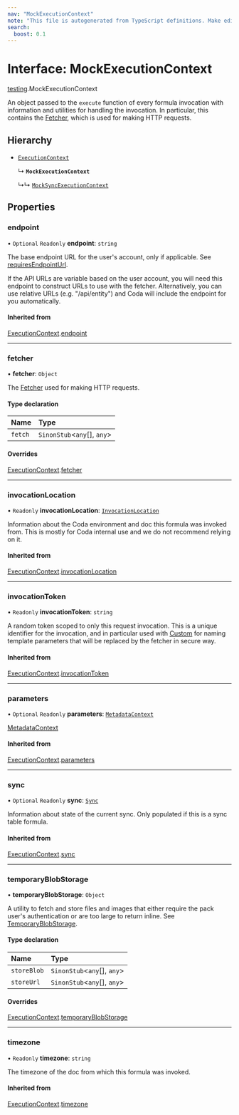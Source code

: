 ```yaml
---
nav: "MockExecutionContext"
note: "This file is autogenerated from TypeScript definitions. Make edits to the comments in the TypeScript file and then run `make docs` to regenerate this file."
search:
  boost: 0.1
---
```

# Interface: MockExecutionContext

[testing](../modules/testing.md).MockExecutionContext

An object passed to the `execute` function of every formula invocation
with information and utilities for handling the invocation. In particular,
this contains the [Fetcher](core.Fetcher.md), which is used for making HTTP requests.

## Hierarchy

- [`ExecutionContext`](core.ExecutionContext.md)

  ↳ **`MockExecutionContext`**

  ↳↳ [`MockSyncExecutionContext`](testing.MockSyncExecutionContext.md)

## Properties

### endpoint

• `Optional` `Readonly` **endpoint**: `string`

The base endpoint URL for the user's account, only if applicable. See
[requiresEndpointUrl](core.BaseAuthentication.md#requiresendpointurl).

If the API URLs are variable based on the user account, you will need this endpoint
to construct URLs to use with the fetcher. Alternatively, you can use relative URLs
(e.g. "/api/entity") and Coda will include the endpoint for you automatically.

#### Inherited from

[ExecutionContext](core.ExecutionContext.md).[endpoint](core.ExecutionContext.md#endpoint)

___

### fetcher

• **fetcher**: `Object`

The [Fetcher](core.Fetcher.md) used for making HTTP requests.

#### Type declaration

| Name | Type |
| :------ | :------ |
| `fetch` | `SinonStub`<`any`[], `any`\> |

#### Overrides

[ExecutionContext](core.ExecutionContext.md).[fetcher](core.ExecutionContext.md#fetcher)

___

### invocationLocation

• `Readonly` **invocationLocation**: [`InvocationLocation`](core.InvocationLocation.md)

Information about the Coda environment and doc this formula was invoked from.
This is mostly for Coda internal use and we do not recommend relying on it.

#### Inherited from

[ExecutionContext](core.ExecutionContext.md).[invocationLocation](core.ExecutionContext.md#invocationlocation)

___

### invocationToken

• `Readonly` **invocationToken**: `string`

A random token scoped to only this request invocation.
This is a unique identifier for the invocation, and in particular used with
[Custom](../enums/core.AuthenticationType.md#custom) for naming template parameters that will be
replaced by the fetcher in secure way.

#### Inherited from

[ExecutionContext](core.ExecutionContext.md).[invocationToken](core.ExecutionContext.md#invocationtoken)

___

### parameters

• `Optional` `Readonly` **parameters**: [`MetadataContext`](../types/core.MetadataContext.md)

[MetadataContext](../types/core.MetadataContext.md)

#### Inherited from

[ExecutionContext](core.ExecutionContext.md).[parameters](core.ExecutionContext.md#parameters)

___

### sync

• `Optional` `Readonly` **sync**: [`Sync`](core.Sync.md)

Information about state of the current sync. Only populated if this is a sync table formula.

#### Inherited from

[ExecutionContext](core.ExecutionContext.md).[sync](core.ExecutionContext.md#sync)

___

### temporaryBlobStorage

• **temporaryBlobStorage**: `Object`

A utility to fetch and store files and images that either require the pack user's authentication
or are too large to return inline. See [TemporaryBlobStorage](core.TemporaryBlobStorage.md).

#### Type declaration

| Name | Type |
| :------ | :------ |
| `storeBlob` | `SinonStub`<`any`[], `any`\> |
| `storeUrl` | `SinonStub`<`any`[], `any`\> |

#### Overrides

[ExecutionContext](core.ExecutionContext.md).[temporaryBlobStorage](core.ExecutionContext.md#temporaryblobstorage)

___

### timezone

• `Readonly` **timezone**: `string`

The timezone of the doc from which this formula was invoked.

#### Inherited from

[ExecutionContext](core.ExecutionContext.md).[timezone](core.ExecutionContext.md#timezone)
